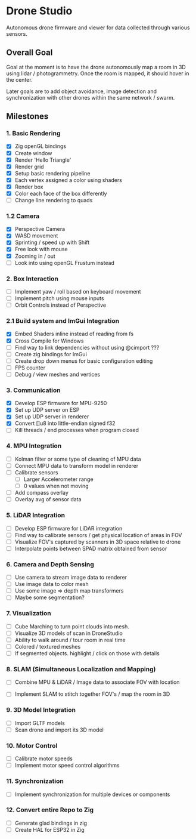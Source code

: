 # Drone Studio

Autonomous drone firmware and viewer for data collected through various sensors.


## Overall Goal

Goal at the moment is to have the drone autonomously map a room in 3D using lidar / photogrammetry. Once the room is mapped, it should hover in the center. 

Later goals are to add object avoidance, image detection and synchronization with other drones within the same network / swarm.

## Milestones

### 1. Basic Rendering

- [X] Zig openGL bindings
- [X] Create window
- [X] Render 'Hello Triangle'
- [X] Render grid
- [X] Setup basic rendering pipeline
- [X] Each vertex assigned a color using shaders
- [X] Render box
- [X] Color each face of the box differently
- [ ] Change line rendering to quads

### 1.2 Camera

- [X] Perspective Camera
- [X] WASD movement
- [X] Sprinting / speed up with Shift
- [X] Free look with mouse
- [X] Zooming in / out
- [ ] Look into using openGL Frustum instead

### 2. Box Interaction

- [ ] Implement yaw / roll based on keyboard movement
- [ ] Implement pitch using mouse inputs
- [ ] Orbit Controls instead of Perspective

### 2.1 Build system and ImGui Integration

- [X] Embed Shaders inline instead of reading from fs
- [X] Cross Compile for Windows
- [ ] Find way to link dependencies without using @cimport ???
- [ ] Create zig bindings for ImGui
- [ ] Create drop down menus for basic configuration editing 
- [ ] FPS counter
- [ ] Debug / view meshes and vertices

### 3. Communication

- [X] Develop ESP firmware for MPU-9250
- [X] Set up UDP server on ESP
- [x] Set up UDP server in renderer 
- [x] Convert []u8 into little-endian signed f32
- [ ] Kill threads / end processes when program closed

### 4. MPU Integration

- [ ] Kolman filter or some type of cleaning of MPU data
- [ ] Connect MPU data to transform model in renderer
- [ ] Calibrate sensors
    - [ ] Larger Accelerometer range
    - [ ] 0 values when not moving
- [ ] Add compass overlay
- [ ] Overlay avg of sensor data

### 5. LiDAR Integration

- [ ] Develop ESP firmware for LiDAR integration
- [ ] Find way to calibrate sensors / get physical location of areas in FOV
- [ ] Visualize FOV's captured by scanners in 3D space relative to drone
- [ ] Interpolate points between SPAD matrix obtained from sensor

### 6. Camera and Depth Sensing

- [ ] Use camera to stream image data to renderer
- [ ] Use image data to color mesh
- [ ] Use some image => depth map transformers
- [ ] Maybe some segmentation? 

### 7. Visualization

- [ ] Cube Marching to turn point clouds into mesh.
- [ ] Visualize 3D models of scan in DroneStudio
- [ ] Ability to walk around / tour room in real time
- [ ] Colored / textured meshes
- [ ] If segmented objects. highlight / click on those with details

### 8. SLAM (Simultaneous Localization and Mapping)

- [ ] Combine MPU & LiDAR / Image data to associate FOV with location
- [ ] Implement SLAM to stitch together FOV's / map the room in 3D


### 9. 3D Model Integration

- [ ] Import GLTF models
- [ ] Scan drone and import its 3D model

### 10. Motor Control

- [ ] Calibrate motor speeds
- [ ] Implement motor speed control algorithms

### 11. Synchronization

- [ ] Implement synchronization for multiple devices or components

### 12. Convert entire Repo to Zig

- [ ] Generate glad bindings in zig
- [ ] Create HAL for ESP32 in Zig

